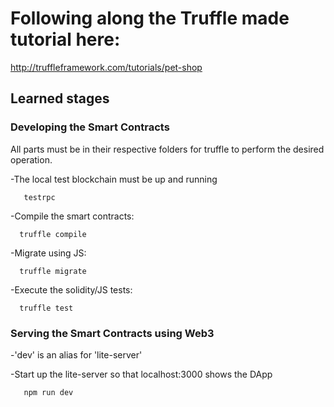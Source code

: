 # Following along the Truffle made tutorial here:

http://truffleframework.com/tutorials/pet-shop


## Learned stages 

### Developing the Smart Contracts

   All parts must be in their respective folders for truffle to perform the desired
   operation.
  
  -The local test blockchain must be up and running 
       
       testrpc

  -Compile the smart contracts:
  
      truffle compile
      
  -Migrate using JS:  
  
      truffle migrate 
      
  -Execute the solidity/JS tests: 
  
      truffle test 

### Serving the Smart Contracts using Web3
   -'dev' is an alias for 'lite-server'
   
   -Start up the lite-server so that localhost:3000 shows the DApp
      
       npm run dev

  
